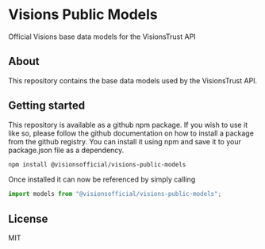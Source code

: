 # Visions Public Models

Official Visions base data models for the VisionsTrust API

## About

This repository contains the base data models used by the VisionsTrust API.

## Getting started

This repository is available as a github npm package. If you wish to use it like so, please follow the github documentation on how to install a package from the github registry. You can install it using npm and save it to your package.json file as a dependency.

```bash
npm install @visionsofficial/visions-public-models
```

Once installed it can now be referenced by simply calling

```javascript
import models from "@visionsofficial/visions-public-models";
```

## License

MIT
